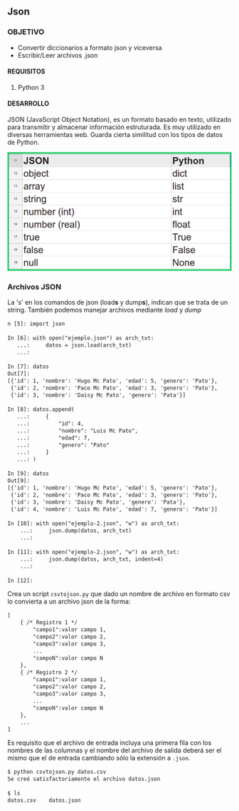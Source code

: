 ## Json

### OBJETIVO

- Convertir diccionarios a formato json y viceversa
- Escribir/Leer archivos .json

#### REQUISITOS

1. Python 3

#### DESARROLLO
JSON (JavaScript Object Notation), es un formato basado en texto, utilizado para transmitir y almacenar información estruturada. Es muy utilizado en diversas herramientas web. Guarda cierta similitud con los tipos de datos de Python.

![Equivalencias](./elementos.png)

### Archivos JSON

La 's' en los comandos de json (load**s** y dump**s**), indican que se trata de un string. También podemos manejar archivos mediante *load* y *dump*

```
n [5]: import json

In [6]: with open("ejemplo.json") as arch_txt:
   ...:     datos = json.load(arch_txt)
   ...: 

In [7]: datos
Out[7]: 
[{'id': 1, 'nombre': 'Hugo Mc Pato', 'edad': 5, 'genero': 'Pato'},
 {'id': 2, 'nombre': 'Paco Mc Pato', 'edad': 3, 'genero': 'Pato'},
 {'id': 3, 'nombre': 'Daisy Mc Pato', 'genero': 'Pata'}]

In [8]: datos.append(
   ...:     {
   ...:         "id": 4,
   ...:         "nombre": "Luis Mc Pato",
   ...:         "edad": 7,
   ...:         "genero": "Pato"
   ...:     }
   ...: )

In [9]: datos
Out[9]: 
[{'id': 1, 'nombre': 'Hugo Mc Pato', 'edad': 5, 'genero': 'Pato'},
 {'id': 2, 'nombre': 'Paco Mc Pato', 'edad': 3, 'genero': 'Pato'},
 {'id': 3, 'nombre': 'Daisy Mc Pato', 'genero': 'Pata'},
 {'id': 4, 'nombre': 'Luis Mc Pato', 'edad': 7, 'genero': 'Pato'}]

In [10]: with open("ejemplo-2.json", "w") as arch_txt:
    ...:     json.dump(datos, arch_txt)
    ...: 

In [11]: with open("ejemplo-2.json", "w") as arch_txt:
    ...:     json.dump(datos, arch_txt, indent=4)
    ...: 

In [12]: 
```

Crea un script `csvtojson.py` que dado un nombre de archivo en formato csv lo convierta a un archivo json de la forma:

```
[
    { /* Registro 1 */
        "campo1":valor campo 1,
        "campo2":valor campo 2,
        "campo3":valor campo 3,
        ...
        "campoN":valor campo N
    },
    { /* Registro 2 */
        "campo1":valor campo 1,
        "campo2":valor campo 2,
        "campo3":valor campo 3,
        ...
        "campoN":valor campo N
    },
    ...
]
```
Es requisito que el archivo de entrada incluya una primera fila con los nombres de las columnas y el nombre del archivo de salida deberá ser el mismo que el de entrada cambiando sólo la extensión a `.json`.

```
$ python csvtojson.py datos.csv
Se creó satisfactoriamente el archivo datos.json

$ ls
datos.csv    datos.json
```
